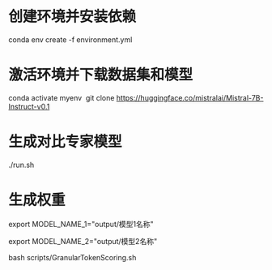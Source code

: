 # 创建环境并安装依赖
conda env create -f environment.yml
# 激活环境并下载数据集和模型
conda activate myenv  
git clone https://huggingface.co/mistralai/Mistral-7B-Instruct-v0.1
# 生成对比专家模型
./run.sh  
# 生成权重
export MODEL_NAME_1="output/模型1名称" 

export MODEL_NAME_2="output/模型2名称" 

bash scripts/GranularTokenScoring.sh    

